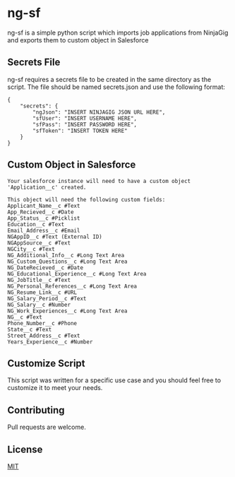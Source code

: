 # ng-sf

ng-sf is a simple python script which imports job applications from NinjaGig and exports them to custom object in Salesforce

## Secrets File

ng-sf requires a secrets file to be created in the same directory as the script. The file should be named secrets.json and use the following format:

    {
        "secrets": {
            "ngJson": "INSERT NINJAGIG JSON URL HERE",
            "sfUser": "INSERT USERNAME HERE",
            "sfPass": "INSERT PASSWORD HERE",
            "sfToken": "INSERT TOKEN HERE"
        }
    }

## Custom Object in Salesforce

    Your salesforce instance will need to have a custom object 'Application__c' created.

    This object will need the following custom fields:
    Applicant_Name__c #Text
    App_Recieved__c #Date
    App_Status__c #Picklist
    Education__c #Text
    Email_Address__c #Email
    NGAppID__c #Text (External ID)
    NGAppSource__c #Text
    NGCity__c #Text
    NG_Additional_Info__c #Long Text Area
    NG_Custom_Questions__c #Long Text Area
    NG_DateRecieved__c #Date
    NG_Educational_Experience__c #Long Text Area
    NG_JobTitle__c #Text
    NG_Personal_References__c #Long Text Area
    NG_Resume_Link__c #URL
    NG_Salary_Period__c #Text
    NG_Salary__c #Number
    NG_Work_Experiences__c #Long Text Area
    NG__c #Text
    Phone_Number__c #Phone
    State__c #Text
    Street_Address__c #Text
    Years_Experience__c #Number

## Customize Script

This script was written for a specific use case and you should feel free to customize it to meet your needs.

## Contributing

Pull requests are welcome.

## License

[MIT](https://choosealicense.com/licenses/mit/)
